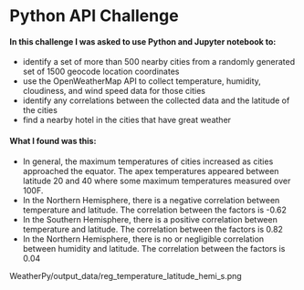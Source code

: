 # Python API Challenge

#### In this challenge I was asked to use Python and Jupyter notebook to:
- identify a set of more than 500 nearby cities from a randomly generated set of 1500 geocode location coordinates
- use the OpenWeatherMap API to collect temperature, humidity, cloudiness, and wind speed data for those cities
- identify any correlations between the collected data and the latitude of the cities
- find a nearby hotel in the cities that have great weather

#### What I found was this:
- In general, the maximum temperatures of cities increased as cities approached the equator. The apex temperatures appeared between latitude 20 and 40 where some maximum temperatures measured over 100F.
- In the Northern Hemisphere, there is a negative correlation between temperature and latitude.  The correlation between the factors is -0.62
- In the Southern Hemisphere, there is a positive correlation between temperature and latitude.  The correlation between the factors is 0.82
- In the Northern Hemisphere, there is no or negligible correlation between humidity and latitude.  The correlation between the factors is 0.04

WeatherPy/output_data/reg_temperature_latitude_hemi_s.png
